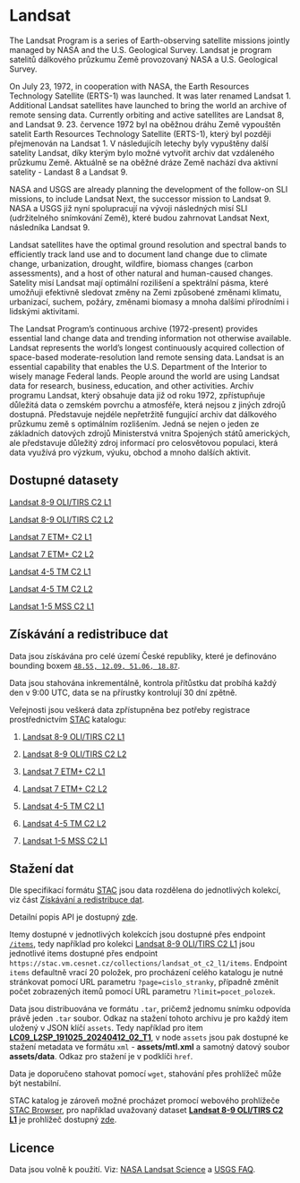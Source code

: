 # Landsat

The Landsat Program is a series of Earth-observing satellite missions jointly managed by NASA and the U.S. Geological Survey.
Landsat je program satelitů dálkového průzkumu Země provozovaný NASA a U.S. Geological Survey.

On July 23, 1972, in cooperation with NASA, the Earth Resources Technology Satellite (ERTS-1) was launched. It was later renamed Landsat 1. Additional Landsat satellites have launched to bring the world an archive of remote sensing data. Currently orbiting and active satellites are Landsat 8, and Landsat 9. 
23. července 1972 byl na oběžnou dráhu Země vypouštěn satelit Earth Resources Technology Satellite (ERTS-1), který byl později přejmenován na Landsat 1. V následujícíh letechy byly vypuštěny další satelity Landsat, díky kterým bylo možné vytvořit archiv dat vzdáleného průzkumu Země. Aktuálně se na oběžné dráze Země nachází dva aktivní satelity - Landast 8 a Landsat 9.

NASA and USGS are already planning the development of the follow-on SLI missions, to include Landsat Next, the successor mission to Landsat 9.
NASA a USGS již nyní spolupracují na vývoji následných misí SLI (udržitelného snímkování Země), které budou zahrnovat Landsat Next, následníka Landsat 9.

Landsat satellites have the optimal ground resolution and spectral bands to efficiently track land use and to document land change due to climate change, urbanization, drought, wildfire, biomass changes (carbon assessments), and a host of other natural and human-caused changes. 
Satelity misí Landsat mají optimální rozilišení a spektrální pásma, které umožňuji efektivně sledovat změny na Zemi způsobené změnami klimatu, urbanizací, suchem, požáry, změnami biomasy a mnoha dalšími přírodními i lidskými aktivitami.

The Landsat Program’s continuous archive (1972-present) provides essential land change data and trending information not otherwise available. Landsat represents the world’s longest continuously acquired collection of space-based moderate-resolution land remote sensing data. Landsat is an essential capability that enables the U.S. Department of the Interior to wisely manage Federal lands. People around the world are using Landsat data for research, business, education, and other activities.
Archiv programu Landsat, který obsahuje data již od roku 1972, zpřístupňuje důležitá data o zemském povrchu a atmosféře, která nejsou z jiných zdrojů dostupná. Představuje nejdéle nepřetržitě fungující archiv dat dálkového průzkumu země s optimálním rozlišením. Jedná se nejen o jeden ze základních datových zdrojů Ministerstvá vnitra Spojených států amerických, ale představuje důležitý zdroj informací pro celosvětovou populaci, která data využívá pro výzkum, výuku, obchod a mnoho dalších aktivit.

## Dostupné datasety

[Landsat 8-9 OLI/TIRS C2 L1](https://www.usgs.gov/media/files/landsat-8-9-olitirs-collection-2-level-1-data-format-control-book)

[Landsat 8-9 OLI/TIRS C2 L2](https://www.usgs.gov/centers/eros/science/usgs-eros-archive-landsat-archives-landsat-8-9-olitirs-collection-2-level-2)

[Landsat 7 ETM+ C2 L1](https://www.usgs.gov/media/files/landsat-7-etm-collection-2-level-1-data-format-control-book)

[Landsat 7 ETM+ C2 L2](https://www.usgs.gov/centers/eros/science/usgs-eros-archive-landsat-archives-landsat-7-etm-plus-collection-2-level-2)

[Landsat 4-5 TM C2 L1](https://www.usgs.gov/centers/eros/science/usgs-eros-archive-landsat-archives-landsat-4-5-thematic-mapper-collection-2)

[Landsat 4-5 TM C2 L2](https://www.usgs.gov/centers/eros/science/usgs-eros-archive-landsat-archives-landsat-4-5-tm-collection-2-level-2-science)

[Landsat 1-5 MSS C2 L1](https://www.usgs.gov/centers/eros/science/usgs-eros-archive-landsat-archives-landsat-1-5-multispectral-scanner-mss-level)

## Získávání a redistribuce dat

Data jsou získávána pro celé území České republiky, které je definováno bounding boxem [`48.55, 12.09, 51.06, 18.87`](http://bboxfinder.com/#48.550000,12.090000,51.060000,18.870000). 

Data jsou stahována inkrementálně, kontrola přítůstku dat probíhá každý den v 9:00 UTC, data se na přírustky kontrolují 30 dní zpětně.

Veřejnosti jsou veškerá data zpřístupněna bez potřeby registrace prostřednictvím [STAC](https://stacspec.org/en) katalogu:

1) [Landsat 8-9 OLI/TIRS C2 L1](https://stac.vm.cesnet.cz/collections/landsat_ot_c2_l1)

2) [Landsat 8-9 OLI/TIRS C2 L2](https://stac.vm.cesnet.cz/collections/landsat_ot_c2_l2)

3) [Landsat 7 ETM+ C2 L1](https://stac.vm.cesnet.cz/collections/landsat_etm_c2_l1)

4) [Landsat 7 ETM+ C2 L2](https://stac.vm.cesnet.cz/collections/landsat_etm_c2_l2)

5) [Landsat 4-5 TM C2 L1](https://stac.vm.cesnet.cz/collections/landsat_tm_c2_l1)

6) [Landsat 4-5 TM C2 L2](https://stac.vm.cesnet.cz/collections/landsat_tm_c2_l2)

7) [Landsat 1-5 MSS C2 L1](https://stac.vm.cesnet.cz/collections/landsat_mss_c2_l1)

## Stažení dat

Dle specifikací formátu [STAC](https://stacspec.org/en) jsou data rozdělena do jednotlivých kolekcí, viz část [Získávání a redistribuce dat](#získávání-a-redistribuce-dat).

Detailní popis API je dostupný [zde](https://stac.cesnet.cz/api.html).

Itemy dostupné v jednotlivých kolekcích jsou dostupné přes endpoint [`/items`](https://stac.cesnet.cz/api.html#featuresapi--getfeaturesincollection), tedy například pro kolekci [Landsat 8-9 OLI/TIRS C2 L1](https://stac.vm.cesnet.cz/collections/landsat_ot_c2_l1) jsou jednotlivé items dostupné přes endpoint `https://stac.vm.cesnet.cz/collections/landsat_ot_c2_l1/items`. Endpoint `items` defaultně vrací 20 položek, pro procházení celého katalogu je nutné stránkovat pomocí URL parametru `?page=cislo_stranky`, případně změnit počet zobrazených itemů pomocí URL parametru `?limit=pocet_polozek`.

Data jsou distribuována ve formátu `.tar`, pričemž jednomu snímku odpovída právě jeden `.tar` soubor. Odkaz na stažení tohoto archivu je pro každý item uložený v JSON klíčí `assets`. Tedy například pro item **[LC09_L2SP_191025_20240412_02_T1](https://stac.vm.cesnet.cz/collections/landsat_ot_c2_l2/items/8bb8514b-7e73-5a73-8c20-5835018825f3)**, v node `assets` jsou pak dostupné ke stažení metadata ve formátu `xml` - **assets/mtl.xml** a samotný datový soubor **assets/data**. Odkaz pro stažení je v podklíči `href`.

Data je doporučeno stahovat pomocí `wget`, stahování přes prohlížeč může být nestabilní.

STAC katalog je zároveň možné procházet promocí webového prohlížeče [STAC Browser](https://stac.cesnet.cz/browser/), pro například uvažovaný dataset **[Landsat 8-9 OLI/TIRS C2 L1](https://stac.vm.cesnet.cz/collections/landsat_ot_c2_l1)** je prohlížeč dostupný [zde](https://stac.cesnet.cz/browser/external/stac.vm.cesnet.cz/collections/landsat_ot_c2_l1).
                
## Licence

Data jsou volně k použití. Viz: [NASA Landsat Science](https://landsat.gsfc.nasa.gov/data/) a [USGS FAQ](https://www.usgs.gov/faqs/are-there-any-restrictions-use-or-redistribution-landsat-data).
